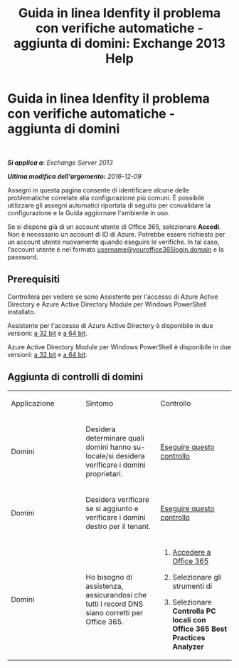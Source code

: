 ﻿---
title: 'Guida in linea Idenfity il problema con verifiche automatiche - aggiunta di domini: Exchange 2013 Help'
TOCTitle: Guida in linea Idenfity il problema con verifiche automatiche - aggiunta di domini
ms:assetid: ea90a24b-7c9c-48d5-9475-0eb7777452f3
ms:mtpsurl: https://technet.microsoft.com/it-it/library/Dn793981(v=EXCHG.150)
ms:contentKeyID: 62632444
ms.date: 05/22/2018
mtps_version: v=EXCHG.150
ms.translationtype: MT
---

# Guida in linea Idenfity il problema con verifiche automatiche - aggiunta di domini

 

_**Si applica a:** Exchange Server 2013_

_**Ultima modifica dell'argomento:** 2016-12-09_

Assegni in questa pagina consente di identificare alcune delle problematiche correlate alla configurazione più comuni. È possibile utilizzare gli assegni automatici riportata di seguito per convalidare la configurazione e la Guida aggiornare l'ambiente in uso.

Se si dispone già di un account utente di Office 365, selezionare **Accedi**. Non è necessario un account di ID di Azure. Potrebbe essere richiesto per un account utente nuovamente quando eseguire le verifiche. In tal caso, l'account utente è nel formato username@youroffice365login.domain e la password.

## Prerequisiti

Controllerà per vedere se sono Assistente per l'accesso di Azure Active Directory e Azure Active Directory Module per Windows PowerShell installato.

Assistente per l'accesso di Azure Active Directory è disponibile in due versioni: [a 32 bit](https://go.microsoft.com/fwlink/?linkid=286261) e [a 64 bit](https://go.microsoft.com/fwlink/?linkid=286262).

Azure Active Directory Module per Windows PowerShell è disponibile in due versioni: [a 32 bit](https://go.microsoft.com/fwlink/?linkid=286258) e [a 64 bit](https://go.microsoft.com/fwlink/?linkid=286259).

## Aggiunta di controlli di domini


<table>
<colgroup>
<col style="width: 33%" />
<col style="width: 33%" />
<col style="width: 33%" />
</colgroup>
<tbody>
<tr class="odd">
<td><p>Applicazione</p></td>
<td><p>Sintomo</p></td>
<td><p>Controllo</p></td>
</tr>
<tr class="even">
<td><p>Domini</p></td>
<td><p>Desidera determinare quali domini hanno su-locale/si desidera verificare i domini proprietari.</p></td>
<td><p><a href="https://go.microsoft.com/?linkid=9834925">Eseguire questo controllo</a></p></td>
</tr>
<tr class="odd">
<td><p>Domini</p></td>
<td><p>Desidera verificare se si aggiunto e verificare i domini destro per il tenant.</p></td>
<td><p><a href="https://go.microsoft.com/?linkid=9834905">Eseguire questo controllo</a></p></td>
</tr>
<tr class="even">
<td><p>Domini</p></td>
<td><p>Ho bisogno di assistenza, assicurandosi che tutti i record DNS siano corretti per Office 365.</p></td>
<td><ol>
<li><p><a href="https://portal.microsoftonline.com/">Accedere a Office 365</a></p></li>
<li><p>Selezionare gli strumenti di<a href="https://portal.microsoftonline.com/tools"></a></p></li>
<li><p>Selezionare <strong>Controlla PC locali con Office 365 Best Practices Analyzer</strong></p></li>
</ol></td>
</tr>
</tbody>
</table>

